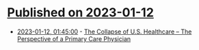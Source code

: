# [Published on 2023-01-12](index.md)

* [2023-01-12, 01:45:00](https://news.ycombinator.com/item?id=34347962) - [The Collapse of U.S. Healthcare – The Perspective of a Primary Care Physician](https://news.ycombinator.com/item?id=34347962)
